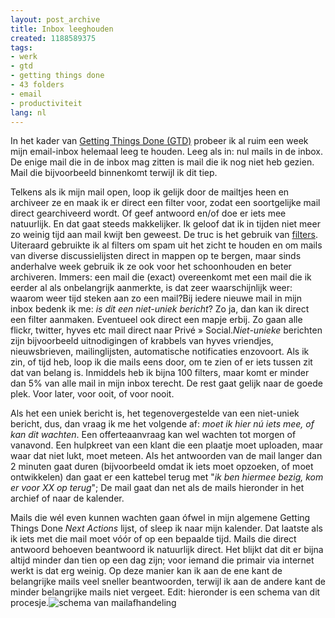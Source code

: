 ```yaml
---
layout: post_archive
title: Inbox leeghouden
created: 1188589375
tags:
- werk
- gtd
- getting things done
- 43 folders
- email
- productiviteit
lang: nl
---
```

In het kader van [Getting Things Done (GTD)](http://bler.webschuur.com/getting_things_done) probeer ik al ruim een week mijn email-inbox helemaal leeg te houden. Leeg als in: nul mails in de inbox. De enige mail die in de inbox mag zitten is mail die ik nog niet heb gezien. Mail die bijvoorbeeld binnenkomt terwijl ik dit tiep.

Telkens als ik mijn mail open, loop ik gelijk door de mailtjes heen en archiveer ze en maak ik er direct een filter voor, zodat een soortgelijke mail direct gearchiveerd wordt. Of geef antwoord en/of doe er iets mee natuurlijk. En dat gaat steeds makkelijker. Ik geloof dat ik in tijden niet meer zo weinig tijd aan mail kwijt ben geweest. De truc is het gebruik van [filters](http://www.mozbrowser.nl/wiki/index.php/Thunderbird_Berichtenfilters). Uiteraard gebruikte ik al filters om spam uit het zicht te houden en om mails van diverse discussielijsten direct in mappen op te bergen, maar sinds anderhalve week gebruik ik ze ook voor het schoonhouden en beter archiveren. Immers: een mail die (exact) overeenkomt met een mail die ik eerder al als onbelangrijk aanmerkte, is dat zeer waarschijnlijk weer: waarom weer tijd steken aan zo een mail?Bij iedere nieuwe mail in mijn inbox bedenk ik me: _is dit een niet-uniek bericht_? Zo ja, dan kan ik direct een filter aanmaken. Eventueel ook direct een mapje erbij. Zo gaan alle flickr, twitter, hyves etc mail direct naar Privé » Social._Niet-unieke_ berichten zijn bijvoorbeeld uitnodigingen of krabbels van hyves vriendjes, nieuwsbrieven, mailinglijsten, automatische notificaties enzovoort. Als ik zin, of tijd heb, loop ik die mails eens door, om te zien of er iets tussen zit dat van belang is. Inmiddels heb ik bijna 100 filters, maar komt er minder dan 5% van alle mail in mijn inbox terecht. De rest gaat gelijk naar de goede plek. Voor later, voor ooit, of voor nooit.

Als het een uniek bericht is, het tegenovergestelde van een niet-uniek bericht, dus, dan vraag ik me het volgende af: _moet ik hier nú iets mee, of kan dit wachten_. Een offerteaanvraag kan wel wachten tot morgen of vanavond. Een hulpkreet van een klant die een plaatje moet uploaden, maar waar dat niet lukt, moet meteen. Als het antwoorden van de mail langer dan 2 minuten gaat duren (bijvoorbeeld omdat ik iets moet opzoeken, of moet ontwikkelen) dan gaat er een kattebel terug met "_ik ben hiermee bezig, kom er voor XX op terug_"; De mail gaat dan net als de mails hieronder in het archief of naar de kalender.

Mails die wél even kunnen wachten gaan ófwel in mijn algemene Getting Things Done _Next Actions_ lijst, of sleep ik naar mijn kalender. Dat laatste als ik iets met die mail moet vóór of op een bepaalde tijd. Mails die direct antwoord behoeven beantwoord ik natuurlijk direct. Het blijkt dat dit er bijna altijd minder dan tien op een dag zijn; voor iemand die primair via internet werkt is dat erg weinig. Op deze manier kan ik aan de ene kant de belangrijke mails veel sneller beantwoorden, terwijl ik aan de andere kant de minder belangrijke mails niet vergeet. Edit: hieronder is een schema van dit procesje.![schema van mailafhandeling](http://bler.webschuur.com/sites/bler.webschuur.com/files/mail_proces.png)
